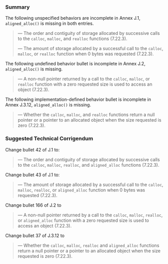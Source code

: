 ### Summary

The following unspecified behaviors are incomplete in Annex J.1,
`aligned_alloc()` is missing in both entries.

> — The order and contiguity of storage allocated by successive calls to the
> `calloc`, `malloc`, and `realloc` functions (7.22.3).   
>
> — The amount of storage allocated by a successful call to the `calloc`,
> `malloc`, or `realloc` function when 0 bytes was requested (7.22.3).

The following undefined behavior bullet is incomplete in Annex J.2,
`aligned_alloc()` is missing.

> — A non-null pointer returned by a call to the `calloc`, `malloc`, or `realloc`
> function with a zero requested size is used to access an object (7.22.3).

The following implementation-defined behavior bullet is incomplete in Annex
J.3.12, `aligned_alloc()` is missing.

> — Whether the `calloc`, `malloc`, and `realloc` functions return a null pointer
> or a pointer to an allocated object when the size requested is zero (7.22.3).

### Suggested Technical Corrigendum

Change bullet 42 of J.1 to:

> — The order and contiguity of storage allocated by successive calls to the
> `calloc`, `malloc`, `realloc`, and `aligned_alloc` functions (7.22.3).

Change bullet 43 of J.1 to:

> — The amount of storage allocated by a successful call to the `calloc`,
> `malloc`, `realloc`, or `aligned_alloc` function when 0 bytes was requested
> (7.22.3).

Change bullet 166 of J.2 to

> — A non-null pointer returned by a call to the `calloc`, `malloc`, `realloc`, or
> `aligned_alloc` function with a zero requested size is used to access an object
> (7.22.3).

Change bullet 37 of J.3.12 to

> — Whether the `calloc`, `malloc`, `realloc` and `aligned_alloc` functions return
> a null pointer or a pointer to an allocated object when the size requested is
> zero (7.22.3).
